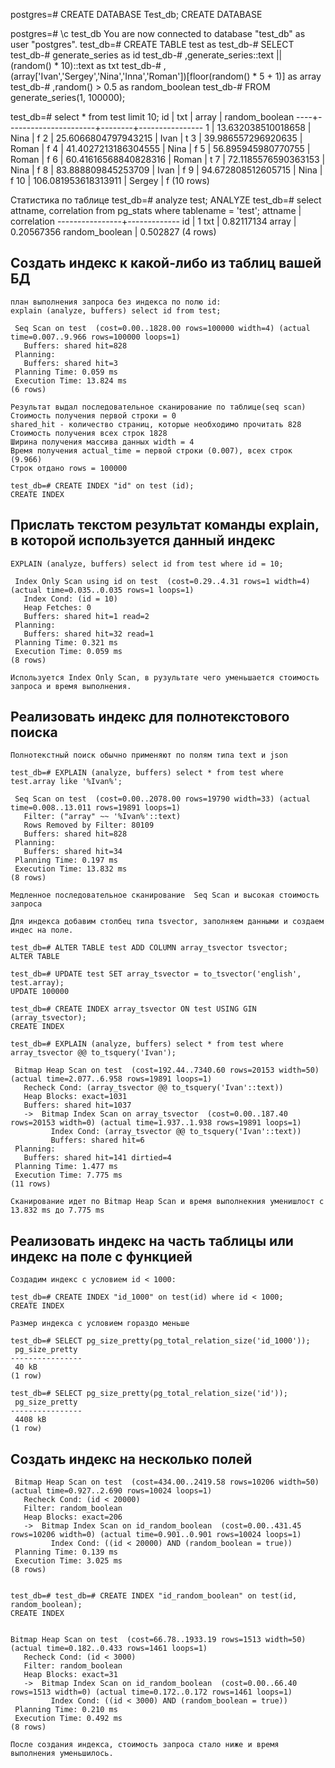 postgres=# CREATE DATABASE Test_db;
CREATE DATABASE

postgres=# \c test_db
You are now connected to database "test_db" as user "postgres".
test_db=#  CREATE TABLE test as
test_db-# SELECT
test_db-# generate_series as id
test_db-# ,generate_series::text || (random() * 10)::text as txt
test_db-# ,(array['Ivan','Sergey','Nina','Inna','Roman'])[floor(random() * 5 + 1)] as array
test_db-# ,random() > 0.5 as random_boolean
test_db-# FROM generate_series(1, 100000);

test_db=# select * from test limit 10;
 id |         txt          | array  | random_boolean
----+----------------------+--------+----------------
  1 | 13.632038510018658   | Nina   | f
  2 | 25.6066804797943215  | Ivan   | t
  3 | 39.986557296920635   | Roman  | f
  4 | 41.4027213186304555  | Nina   | f
  5 | 56.895945980770755   | Roman  | f
  6 | 60.41616568840828316 | Roman  | t
  7 | 72.1185576590363153  | Nina   | f
  8 | 83.888809845253709   | Ivan   | f
  9 | 94.672808512605715   | Nina   | f
 10 | 106.081953618313911  | Sergey | f
(10 rows)

Статистика по таблице
test_db=# analyze test;
ANALYZE
test_db=# select attname, correlation from pg_stats where tablename = 'test';
    attname     | correlation
----------------+-------------
 id             |           1
 txt            |  0.82117134
 array          |  0.20567356
 random_boolean |    0.502827
(4 rows)

## Создать индекс к какой-либо из таблиц вашей БД
```
план выполнения запроса без индекса по полю id:
explain (analyze, buffers) select id from test;

 Seq Scan on test  (cost=0.00..1828.00 rows=100000 width=4) (actual time=0.007..9.966 rows=100000 loops=1)
   Buffers: shared hit=828
 Planning:
   Buffers: shared hit=3
 Planning Time: 0.059 ms
 Execution Time: 13.824 ms
(6 rows)

Результат выдал последовательное сканирование по таблице(seq scan)
Cтоимость получения первой строки = 0
shared_hit - количество страниц, которые необходимо прочитать 828
Стоимость получения всех строк 1828
Ширина получения массива данных width = 4
Время получения actual_time = первой строки (0.007), всех строк (9.966)
Строк отдано rows = 100000

test_db=# CREATE INDEX "id" on test (id);
CREATE INDEX

```
## Прислать текстом результат команды explain, в которой используется данный индекс
```
EXPLAIN (analyze, buffers) select id from test where id = 10;

 Index Only Scan using id on test  (cost=0.29..4.31 rows=1 width=4) (actual time=0.035..0.035 rows=1 loops=1)
   Index Cond: (id = 10)
   Heap Fetches: 0
   Buffers: shared hit=1 read=2
 Planning:
   Buffers: shared hit=32 read=1
 Planning Time: 0.321 ms
 Execution Time: 0.059 ms
(8 rows)

Используется Index Only Scan, в рузультате чего уменьшается стоимость запроса и время выполнения. 
```
## Реализовать индекс для полнотекстового поиска
```
Полнотекстный поиск обычно применяют по полям типа text и json

test_db=# EXPLAIN (analyze, buffers) select * from test where test.array like '%Ivan%';

 Seq Scan on test  (cost=0.00..2078.00 rows=19790 width=33) (actual time=0.008..13.011 rows=19891 loops=1)
   Filter: ("array" ~~ '%Ivan%'::text)
   Rows Removed by Filter: 80109
   Buffers: shared hit=828
 Planning:
   Buffers: shared hit=34
 Planning Time: 0.197 ms
 Execution Time: 13.832 ms
(8 rows)

Медленное последовательное сканирование  Seq Scan и высокая стоимость запроса

Для индекса добавим столбец типа tsvector, заполняем данными и создаем индес на поле.

test_db=# ALTER TABLE test ADD COLUMN array_tsvector tsvector;
ALTER TABLE

test_db=# UPDATE test SET array_tsvector = to_tsvector('english', test.array);
UPDATE 100000

test_db=# CREATE INDEX array_tsvector ON test USING GIN (array_tsvector);
CREATE INDEX

test_db=# EXPLAIN (analyze, buffers) select * from test where array_tsvector @@ to_tsquery('Ivan');

 Bitmap Heap Scan on test  (cost=192.44..7340.60 rows=20153 width=50) (actual time=2.077..6.958 rows=19891 loops=1)
   Recheck Cond: (array_tsvector @@ to_tsquery('Ivan'::text))
   Heap Blocks: exact=1031
   Buffers: shared hit=1037
   ->  Bitmap Index Scan on array_tsvector  (cost=0.00..187.40 rows=20153 width=0) (actual time=1.937..1.938 rows=19891 loops=1)
         Index Cond: (array_tsvector @@ to_tsquery('Ivan'::text))
         Buffers: shared hit=6
 Planning:
   Buffers: shared hit=141 dirtied=4
 Planning Time: 1.477 ms
 Execution Time: 7.775 ms
(11 rows)

Сканирование идет по Bitmap Heap Scan и время выполнекния уменишлост с 13.832 ms до 7.775 ms

```
## Реализовать индекс на часть таблицы или индекс на поле с функцией
```
Создадим индекс с условием id < 1000:

test_db=# CREATE INDEX "id_1000" on test(id) where id < 1000;
CREATE INDEX

Размер индекса с условием гораздо меньше

test_db=# SELECT pg_size_pretty(pg_total_relation_size('id_1000'));
 pg_size_pretty
----------------
 40 kB
(1 row)

test_db=# SELECT pg_size_pretty(pg_total_relation_size('id'));
 pg_size_pretty
----------------
 4408 kB
(1 row)
```
## Создать индекс на несколько полей
```
 Bitmap Heap Scan on test  (cost=434.00..2419.58 rows=10206 width=50) (actual time=0.927..2.690 rows=10024 loops=1)
   Recheck Cond: (id < 20000)
   Filter: random_boolean
   Heap Blocks: exact=206
   ->  Bitmap Index Scan on id_random_boolean  (cost=0.00..431.45 rows=10206 width=0) (actual time=0.901..0.901 rows=10024 loops=1)
         Index Cond: ((id < 20000) AND (random_boolean = true))
 Planning Time: 0.139 ms
 Execution Time: 3.025 ms
(8 rows)


test_db=# test_db=# CREATE INDEX "id_random_boolean" on test(id, random_boolean);
CREATE INDEX


Bitmap Heap Scan on test  (cost=66.78..1933.19 rows=1513 width=50) (actual time=0.182..0.433 rows=1461 loops=1)
   Recheck Cond: (id < 3000)
   Filter: random_boolean
   Heap Blocks: exact=31
   ->  Bitmap Index Scan on id_random_boolean  (cost=0.00..66.40 rows=1513 width=0) (actual time=0.172..0.172 rows=1461 loops=1)
         Index Cond: ((id < 3000) AND (random_boolean = true))
 Planning Time: 0.210 ms
 Execution Time: 0.492 ms
(8 rows)

После создания индекса, стоимость запроса стало ниже и время выполнения уменьшилось.
```

